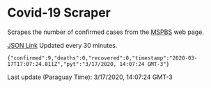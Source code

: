 # Covid-19 Scraper

Scrapes the number of confirmed cases from the [MSPBS](https://www.mspbs.gov.py/covid-19.php) web page.

[JSON Link](https://jmayalag.github.io/covid19-scrape/cases.json)
Updated every 30 minutes.
```
{"confirmed":9,"deaths":0,"recovered":0,"timestamp":"2020-03-17T17:07:24.811Z","pyt":"3/17/2020, 14:07:24 GMT-3"}
```
Last update (Paraguay Time): 3/17/2020, 14:07:24 GMT-3